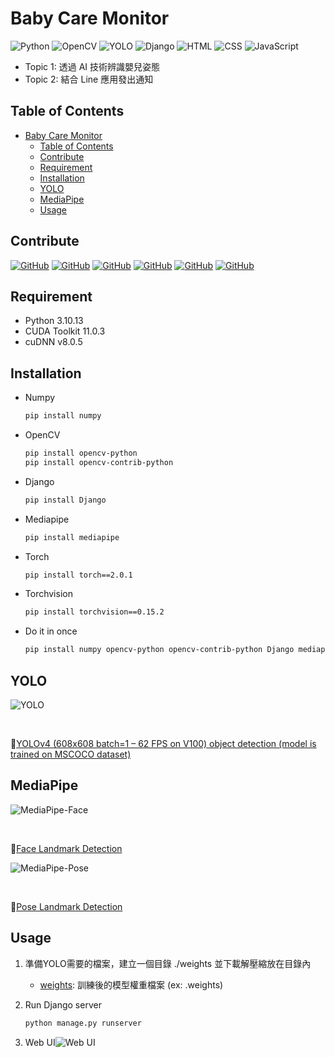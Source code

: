 # Baby Care Monitor

![Python](https://img.shields.io/badge/Python-14354C.svg?logo=python&logoColor=white) ![OpenCV](https://img.shields.io/badge/Opencv-5C3EE8.svg?logo=Opencv&logoColor=white) ![YOLO](https://img.shields.io/badge/YOLO-00FFFF.svg?logo=YOLO&logoColor=black) ![Django](https://img.shields.io/badge/Django-092E20.svg?logo=django&logoColor=white) ![HTML](https://img.shields.io/badge/HTML-239120.svg?logo=html5&logoColor=white) ![CSS](https://img.shields.io/badge/CSS-239120.svg?logo=css3&logoColor=white) ![JavaScript](https://img.shields.io/badge/JavaScript-323330.svg?logo=javascript&logoColor=F7DF1E)

- Topic 1: 透過 AI 技術辨識嬰兒姿態
- Topic 2: 結合 Line 應用發出通知

## Table of Contents

- [Baby Care Monitor](#baby-care-monitor)
  - [Table of Contents](#table-of-contents)
  - [Contribute](#contribute)
  - [Requirement](#requirement)
  - [Installation](#installation)
  - [YOLO](#yolo)
  - [MediaPipe](#mediapipe)
  - [Usage](#usage)

## Contribute

[![GitHub](https://badgen.net/badge/icon/YunTW?icon=github&label)](https://github.com/YunTW) [![GitHub](https://badgen.net/badge/icon/BradyFan?icon=github&label)](https://github.com/BradyFan) [![GitHub](https://badgen.net/badge/icon/BrianLiu?icon=github&label)](https://github.com/brianvan555) [![GitHub](https://badgen.net/badge/icon/Uricorn?icon=github&label)](https://github.com/Uricorn99) [![GitHub](https://badgen.net/badge/icon/IvanHsiao?icon=github&label)](https://github.com/IvanHsiao29) [![GitHub](https://badgen.net/badge/icon/Jelly?icon=github&label)](https://github.com/Jelley123)

## Requirement

- Python 3.10.13
- CUDA Toolkit 11.0.3
- cuDNN v8.0.5

## Installation

- Numpy
  
  ```bash
  pip install numpy
  ```

- OpenCV

  ```bash
  pip install opencv-python
  pip install opencv-contrib-python
  ```

- Django

  ```bash
  pip install Django
  ```

- Mediapipe
  
  ```bash
  pip install mediapipe
  ```

- Torch
  
  ```bash
  pip install torch==2.0.1
  ```

- Torchvision

  ```bash
  pip install torchvision==0.15.2
  ```

- Do it in once

  ```bash
  pip install numpy opencv-python opencv-contrib-python Django mediapipe torch==2.0.1 torchvision==0.15.2
  ```

## YOLO

![YOLO](https://miro.medium.com/v2/resize:fit:2792/format:webp/1*Co8xD0IWPaBiWr-Xfu38dw.jpeg)

<br>

:link:[YOLOv4 (608x608 batch=1 – 62 FPS on V100) object detection (model is trained on MSCOCO dataset)](https://alexeyab84.medium.com/yolov4-the-most-accurate-real-time-neural-network-on-ms-coco-dataset-73adfd3602fe)

## MediaPipe

![MediaPipe-Face](https://developers.google.com/static/mediapipe/images/solutions/examples/face_landmarker_720.png)

<br>

:link:[Face Landmark Detection](https://mediapipe-studio.webapps.google.com/demo/face_landmarker)

![MediaPipe-Pose](https://developers.google.com/static/mediapipe/images/solutions/examples/pose_detector_720.png)

<br>

:link:[Pose Landmark Detection](https://mediapipe-studio.webapps.google.com/demo/pose_landmarker)

## Usage

1. 準備YOLO需要的檔案，建立一個目錄 ./weights 並下載解壓縮放在目錄內

   - [weights](https://drive.google.com/drive/folders/1RxjkyTuoJ6ESHTZqOCaTNsD5cBGrgN4s?usp=drive_link): 訓練後的模型權重檔案 (ex: .weights)

2. Run Django server

   ```bash
   python manage.py runserver
   ```

3. Web UI![Web UI](./img/WebUI.png)

